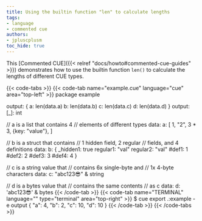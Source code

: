 ```yaml
---
title: Using the builtin function "len" to calculate lengths
tags:
- language
- commented cue
authors:
- jpluscplusm
toc_hide: true
---
```


This [Commented CUE]({{< relref "docs/howto#commented-cue-guides" >}})
demonstrates how to use the builtin function `len()` to calculate the lengths
of different CUE types.

{{< code-tabs >}}
{{< code-tab name="example.cue" language="cue"  area="top-left" >}}
package example

output: {
	a: len(data.a)
	b: len(data.b)
	c: len(data.c)
	d: len(data.d)
}
output: [_]: int

// a is a list that contains 4
// elements of different types
data: a: [
	1,
	"2",
	3 * 3,
	{key: "value"},
]

// b is a struct that contains
// 1 hidden field, 2 regular
// fields, and 4 definitions
data: b: {
	_hidden1: true
	regular1: "val"
	regular2: "val"
	#def1:    1
	#def2:    2
	#def3:    3
	#def4:    4
}

// c is a string value that
// contains 6x single-byte and
// 1x 4-byte characters
data: c: "abc123😎" & string

// d is a bytes value that
// contains the same contents
// as c
data: d: 'abc123😎' & bytes
{{< /code-tab >}}
{{< code-tab name="TERMINAL" language="" type="terminal" area="top-right" >}}
$ cue export .:example -e output
{
    "a": 4,
    "b": 2,
    "c": 10,
    "d": 10
}
{{< /code-tab >}}
{{< /code-tabs >}}

